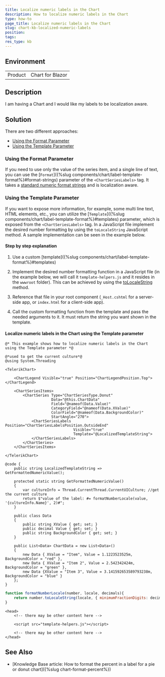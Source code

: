 ```yaml
---
title: Localize numeric labels in the Chart
description: How to localize numeric labels in the Chart
type: how-to
page_title: Localize numeric labels in the Chart
slug: chart-kb-localized-numeric-labels
position:
tags:
res_type: kb
---
```


## Environment
<table>
	<tbody>
		<tr>
			<td>Product</td>
			<td>Chart for Blazor</td>
		</tr>
	</tbody>
</table>


## Description

I am having a Chart and I would like my labels to be localization aware.


## Solution

There are two different approaches:

* [Using the Format Parameter](#using-the-format-parameter)
* [Using the Template Parameter](#using-the-template-parameter)

### Using the Format Parameter

If you need to use only the value of the series item, and a single line of text, you can use the [`Format`]({%slug components/chart/label-template-format%}#format-strings) parameter of the `<ChartSeriesLabels>` tag. It takes a [standard numeric format strings](https://docs.microsoft.com/en-us/dotnet/standard/base-types/standard-numeric-format-strings) and is localization aware.

### Using the Template Parameter

If you want to expose more information, for example, some multi line text, HTML elements, etc., you can utilize the [`Template`]({%slug components/chart/label-template-format%}#templates) parameter, which is exposed from the `<ChartSeriesLabels>` tag. In a JavaScript file implement the desired number formatting by using the `toLocaleString` JavaScript method. A sample implementation can be seen in the example below.

#### Step by step explanation

1. Use a custom [template]({%slug components/chart/label-template-format%}#templates)

2. Implement the desired number formatting function in a JavaScript file (in the example below, we will call it `template-helpers.js` and it resides in the `wwwroot` folder). This can be achieved by using the [toLocaleString](https://developer.mozilla.org/en-US/docs/Web/JavaScript/Reference/Global_Objects/Number/toLocaleString) method.

3. Reference that file in your root component (`_Host.cshtml` for a server-side app, or `index.html` for a client-side app).

4. Call the custom formatting function from the template and pass the needed arguments to it. It must return the string you want shown in the template.

#### Localize numeric labels in the Chart using the Template parameter

````Razor
@* This example shows how to localize numeric labels in the Chart using the Template parameter *@

@*used to get the current culture*@
@using System.Threading

<TelerikChart>

    <ChartLegend Visible="true" Position="ChartLegendPosition.Top"></ChartLegend>

    <ChartSeriesItems>
        <ChartSeries Type="ChartSeriesType.Donut"
                     Data="@this.ChartData"
                     Field="@nameof(Data.Value)"
                     CategoryField="@nameof(Data.XValue)"
                     ColorField="@nameof(Data.BackgroundColor)"
                     StartAngle="270">
            <ChartSeriesLabels Position="ChartSeriesLabelsPosition.OutsideEnd"
                               Visible="true"
                               Template="@LocalizedTemplateString">
            </ChartSeriesLabels>
        </ChartSeries>
    </ChartSeriesItems>

</TelerikChart>

@code {
    public string LocalizedTemplateString => GetFormattedNumericValue();

    protected static string GetFormattedNumericValue()
    {
        var cultureInfo = Thread.CurrentThread.CurrentUICulture; //get the current culture
        return $"value of the label: #= formatNumberLocale(value, '{cultureInfo.Name}', 2)#";
    }

    public class Data
    {
        public string XValue { get; set; }
        public decimal Value { get; set; }
        public string BackgroundColor { get; set; }
    }

    public List<Data> ChartData = new List<Data>()
    {
        new Data { XValue = "Item", Value = 1.1223523525m, BackgroundColor = "red" },
        new Data { XValue = "Item 2", Value = 2.542342424m, BackgroundColor = "green" },
        new Data {XValue = "Item 3", Value = 3.141592653589793238m, BackgroundColor = "blue" }
    };
}
````
````JavaScript
function formatNumberLocale(number, locale, decimals){
    return number.toLocaleString(locale, { minimumFractionDigits: decimals, maximumFractionDigits: decimals });
}
````
````Index
<head>
    <!-- there may be other content here -->
    
	<script src="template-helpers.js"></script>
	
	<!-- there may be other content here -->
</head>
````


## See Also

  * [Knowledge Base article: How to format the percent in a label for a pie or donut chart]({%slug chart-format-percent%})

